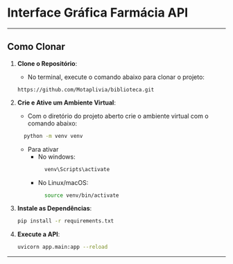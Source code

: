 # Interface Gráfica Farmácia API

---

## Como Clonar

1. **Clone o Repositório**:
   - No terminal, execute o comando abaixo para clonar o projeto:   
   ```
   https://github.com/Motaplivia/biblioteca.git
   ```

2. **Crie e Ative um Ambiente Virtual**:
   - Com o diretório do projeto aberto crie o ambiente virtual com o comando abaixo:
    ```bash
      python -m venv venv
     ```
      - Para ativar
          - No windows:
            ```bash
              venv\Scripts\activate
             ```
          - No Linux/macOS:
            ```bash
              source venv/bin/activate
             ```

4. **Instale as Dependências**:
    ```bash
    pip install -r requirements.txt
    ```
     
5. **Execute a API**:
     ```bash
     uvicorn app.main:app --reload
     ```

---

